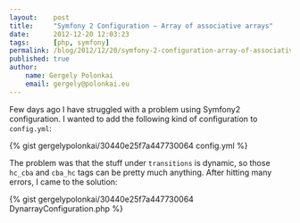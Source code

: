 ```yaml
---
layout:    post
title:     "Symfony 2 Configuration – Array of associative arrays"
date:      2012-12-20 12:03:23
tags:      [php, symfony]
permalink: /blog/2012/12/20/symfony-2-configuration-array-of-associative-arrays
published: true
author:
    name: Gergely Polonkai
    email: gergely@polonkai.eu
---
```


Few days ago I have struggled with a problem using Symfony2 configuration. I
wanted to add the following kind of configuration to `config.yml`:

{% gist gergelypolonkai/30440e25f7a447730064 config.yml %}

The problem was that the stuff under `transitions` is dynamic, so those
`hc_cba` and `cba_hc` tags can be pretty much anything. After hitting many
errors, I came to the solution:

{% gist gergelypolonkai/30440e25f7a447730064 DynarrayConfiguration.php %}
